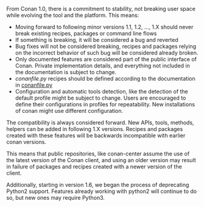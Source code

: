 From Conan 1.0, there is a commitment to stability, not breaking user space while evolving the tool and the platform. This means:

- Moving forward to following minor versions 1.1, 1.2, …, 1.X should never break existing recipes, packages or command line flows
- If something is breaking, it will be considered a bug and reverted
- Bug fixes will not be considered breaking, recipes and packages relying on the incorrect behavior of such bug will be considered already broken.
- Only documented features are considered part of the public interface of Conan. Private implementation details, and everything not included in the documentation is subject to change.
- *conanfile.py* recipes should be defined according to the documentation in [conanfile.py](https://docs.conan.io/en/latest/reference/conanfile.html#conanfile-reference)
- Configuration and automatic tools detection, like the detection of the default profile might be subject to change. Users are encouraged to define their configurations in profiles for repeatability. New installations of conan might use different configuration.

The compatibility is always considered forward. New APIs, tools, methods, helpers can be added in following 1.X versions. Recipes and packages created with these features will be backwards incompatible with earlier conan versions.

This means that public repositories, like conan-center assume the use of the latest version of the Conan client, and using an older version may result in failure of packages and recipes created with a newer version of the client.

Additionally, starting in version 1.6, we began the process of deprecating Python2 support.  Features already working with python2 will continue to do so, but new ones may require Python3.
